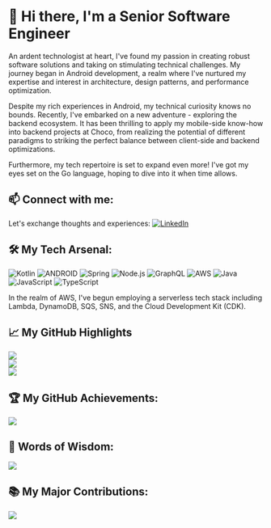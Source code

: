 # 👋 Hi there, I'm a Senior Software Engineer

An ardent technologist at heart, I've found my passion in creating robust software solutions and taking on stimulating technical challenges. My journey began in Android development, a realm where I've nurtured my expertise and interest in architecture, design patterns, and performance optimization. 

Despite my rich experiences in Android, my technical curiosity knows no bounds. Recently, I've embarked on a new adventure - exploring the backend ecosystem. It has been thrilling to apply my mobile-side know-how into backend projects at Choco, from realizing the potential of different paradigms to striking the perfect balance between client-side and backend optimizations.

Furthermore, my tech repertoire is set to expand even more! I've got my eyes set on the Go language, hoping to dive into it when time allows. 

## 📫 Connect with me:

Let's exchange thoughts and experiences:
[![LinkedIn](https://img.shields.io/badge/LinkedIn-%230077B5.svg?logo=linkedin&logoColor=white)](https://www.linkedin.com/in/mhemdanfaraj/)

## 🛠 My Tech Arsenal:
![Kotlin](https://img.shields.io/badge/Kotlin-%230095D5.svg?style=for-the-badge&logo=kotlin&logoColor=white) 
![ANDROID](https://img.shields.io/badge/Android-%2320232a.svg?style=for-the-badge&logo=android&logoColor=white) 
![Spring](https://img.shields.io/badge/Spring-%236DB33F.svg?style=for-the-badge&logo=spring&logoColor=white)
![Node.js](https://img.shields.io/badge/Node.js-%23339933.svg?style=for-the-badge&logo=node.js&logoColor=white)
![GraphQL](https://img.shields.io/badge/GraphQL-%23E10098.svg?style=for-the-badge&logo=graphql&logoColor=white)
![AWS](https://img.shields.io/badge/AWS-%23FF9900.svg?style=for-the-badge&logo=amazon-aws&logoColor=white)
![Java](https://img.shields.io/badge/Java-%23ED8B00.svg?style=for-the-badge&logo=java&logoColor=white)
![JavaScript](https://img.shields.io/badge/JavaScript-%23F7DF1E.svg?style=for-the-badge&logo=javascript&logoColor=black)
![TypeScript](https://img.shields.io/badge/TypeScript-%233178C6.svg?style=for-the-badge&logo=typescript&logoColor=white)

In the realm of AWS, I've begun employing a serverless tech stack including Lambda, DynamoDB, SQS, SNS, and the Cloud Development Kit (CDK).

## 📈 My GitHub Highlights
![](https://github-readme-stats.vercel.app/api?username=mhemdan&theme=default&hide_border=true&include_all_commits=false&count_private=true)<br/>
![](https://github-readme-streak-stats.herokuapp.com/?user=mhemdan&theme=default&hide_border=true)<br/>
![](https://github-readme-stats.vercel.app/api/top-langs/?username=mhemdan&theme=default&hide_border=true&include_all_commits=false&count_private=true&layout=compact)

## 🏆 My GitHub Achievements:
![](https://github-profile-trophy.vercel.app/?username=mhemdan&theme=radical&no-frame=false&no-bg=true&margin-w=4)

## 🧠 Words of Wisdom:
![](https://quotes-github-readme.vercel.app/api?type=horizontal&theme=radical)

## 📚 My Major Contributions:
![](https://github-contributor-stats.vercel.app/api?username=mhemdan&limit=5&theme=dark&combine_all_yearly_contributions=true)
